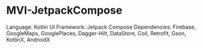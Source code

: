 # MVI-JetpackCompose

Language: Kotlin
UI Framework: Jetpack Compose
Dependencies: Firebase, GoogleMaps, GooglePlaces, Dagger-Hilt, DataStore, Coil, Retrofit, Gson, KotlinX, AndroidX
